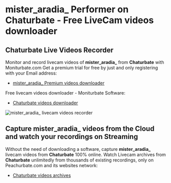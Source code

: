 # mister_aradia_ Performer on Chaturbate - Free LiveCam videos downloader

## Chaturbate Live Videos Recorder

Monitor and record livecam videos of **mister_aradia_** from **Chaturbate** with Moniturbate.com
Get a premium trial for free by just and only registering with your Email address:
* [mister_aradia_ Premium videos downloader](https://moniturbate.com/request-demo-licence-key.html)

Free livecam videos downloader - Moniturbate Software:
* [Chaturbate videos downloader](https://moniturbate.com/moniturbate-download-software.html)

![mister_aradia_ livecam videos recorder](https://peachurnet.com/templates/moniturbate-software.png)


## Capture mister_aradia_ videos from the Cloud and watch your recordings on Streaming

Without the need of downloading a software, capture **mister_aradia_** livecam videos from **Chaturbate** 100% online.
Watch Livecam archives from **Chaturbate** unlimitedly from thousands of existing recordings, only on Peachurbate.com and its websites network:
* [Chaturbate videos archives](https://peachurnet.com/)